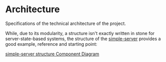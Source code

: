 # Architecture
Specifications of the technical architecture of the project.

While, due to its modularity, a structure isn't exactly written in stone for server-state-based systems, the structure of the [simple-server](/arch/simple-server.md) provides a good example, reference and starting point:

[simple-server structure Component Diagram](simple-server-structure.puml ':include :type=code plantuml')
